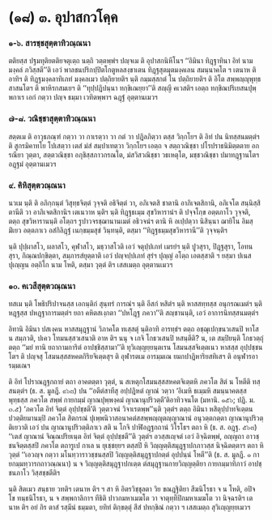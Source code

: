 <h1>(๑๘) ๓. อุปาสกวโคฺค</h1>
<h3>๑-๖. สารชฺชสุตฺตาทิวณฺณนา</h3>
<p> ตติยสฺส ปฐมทุติยตติยจตุเตฺถ นตฺถิ วตฺตพฺพํฯ ปญฺจเม ติ อุปาสกนิหีโนฯ ‘‘อิมินา ทิฎฺฐาทินา อิทํ นาม มงฺคลํ ภวิสฺสตี’’ติ เอวํ พาลชนปริกปฺปิตโกตูหลสงฺขาเตน ทิฎฺฐสุตมุตมงฺคเลน สมนฺนาคโต ฯ เตนาห ติอาทิฯ ติ ทิฎฺฐมงฺคลาทิเภทํ มงฺคลเมว ปตฺถิยายติฯ นฺติ กมฺมสฺสกตํ โน ปตฺถิยายติฯ ติ อิโต สพฺพญฺญุพุทฺธสาสนโตฯ ติ พาหิรกสมเยฯ ติ ‘‘ทุปฺปฎิปนฺนา ทกฺขิเณยฺยา’’ติ สญฺญี คเวสติฯ เอตฺถ ทกฺขิณปริเยสนปุพฺพกาเร เอกํ กตฺวา ปญฺจ ธมฺมา เวทิตพฺพาฯ ฉฎฺฐํ อุตฺตานเมวฯ</p>

</p>


<h3>๗-๘. วณิชฺชาสุตฺตาทิวณฺณนา</h3>
<p> สตฺตเม  ติ อาวุธภณฺฑํ กตฺวา วา กาเรตฺวา วา กตํ วา ปฎิลภิตฺวา ตสฺส วิกฺกโยฯ ติ อิทํ ปน นิทสฺสนมตฺตํฯ ติ สูกรมิคาทโย โปเสตฺวา เตสํ มํสํ สมฺปาเทตฺวา วิกฺกโยฯ เอตฺถ จ สตฺถวณิชฺชา ปโรปราธนิมิตฺตตาย อกรณียา วุตฺตา, สตฺตวณิชฺชา อภุชิสฺสภาวกรณโต, มํสวิสวณิชฺชา วธเหตุโต, มชฺชวณิชฺชา ปมาทฎฺฐานโตฯ อฎฺฐมํ อุตฺตานเมวฯ</p>

</p>


<h3>๙. คิหิสุตฺตวณฺณนา</h3>
<p> นวเม  นฺติ ติ อภิกฺกนฺตํ วิสุทฺธจิตฺตํ วุจฺจติ อธิจิตฺตํ วา, อภิเจตสิ ชาตานิ อาภิเจตสิกานิ, อภิเจโต สนฺนิสฺสิตานีติ วา อาภิเจตสิกานิฯ เตเนวาห นฺติฯ นฺติ ทิฎฺฐธเมฺม สุขวิหารานํฯ ติ ปจฺจโกฺข อตฺตภาโว วุจฺจติ, ตตฺถ สุขวิหารานนฺติ อโตฺถฯ รูปาวจรชฺฌานานเมตํ อธิวจนํฯ ตานิ หิ อเปฺปตฺวา นิสินฺนา ฌายิโน อิมสฺมิํเยว อตฺตภาเว อสํกิลิฎฺฐํ เนกฺขมฺมสุขํ วินฺทนฺติ, ตสฺมา ‘‘ทิฎฺฐธมฺมสุขวิหารานี’’ติ วุจฺจนฺติฯ</p>


<p>นฺติ ปุปฺผาสโว, ผลาสโว, คุฬาสโว, มธฺวาสโวติ เอวํ จตุปฺปเภทํ เมรยํฯ นฺติ ปูวสุรา, ปิฎฺฐสุรา, โอทนสุรา, กิณฺณปกฺขิตฺตา, สมฺภารสํยุตฺตาติ เอวํ ปญฺจปฺปเภทํ สุรํฯ ปุญฺญํ อโตฺถ เอตสฺสาติ ฯ ยสฺมา ปเนส ปุเญฺญน อตฺถิโก นาม โหติ, ตสฺมา วุตฺตํ ติฯ เสสเมตฺถ อุตฺตานเมวฯ</p>

</p>


<h3>๑๐. คเวสีสุตฺตวณฺณนา</h3>
<p> ทสเม นฺติ โพธิปริปาจนสฺส เอกนฺติกํ สุนฺทรํ การณํฯ นฺติ อีสกํ  หสิตํฯ นฺติ หาสสทฺทสฺส อนุกรณเมตํฯ นฺติ หฎฺฐสฺส ปหฎฺฐาการมตฺตํฯ ยถา คหิตสเงฺกตา ‘‘ปหโฎฺฐ ภควา’’ติ สญฺชานนฺติ, เอวํ อาการนิทสฺสนมตฺตํฯ</p>


<p>อิทานิ อิมินา ปสเงฺคน หาสสมุฎฺฐานํ วิภาคโต ทเสฺสตุํ นฺติอาทิ อารทฺธํฯ ตตฺถ อชฺฌุเปกฺขนวเสนปิ หาโส น สมฺภวติ, ปเคว โทมนสฺสวเสนาติ อาห ติฯ นนุ จ เกจิ โกธวเสนปิ หสนฺตีติ? น, เต สมฺปิยนฺติ โกธวตฺถุํ ตตฺถ ‘‘มยํ ทานิ ยถากามการิตํ อาปชฺชิสฺสามา’’ติ ทุวิเญฺญยฺยนฺตเรน โสมนสฺสจิเตฺตเนว หาสสฺส อุปฺปชฺชนโตฯ ติ  ปญฺจสุ โสมนสฺสสหคตกิริยจิเตฺตสุฯ ติ อุฬารตเม อารมฺมเณ ยมกปาฎิหาริยสทิเสฯ ติ อนุฬารอารมฺมเณฯ</p>


<p>ติ อิทํ โปราณฎฺฐกถายํ ตถา อาคตตฺตา วุตฺตํ, น สเหตุกโสมนสฺสสหคตจิเตฺตหิ ภควโต สิตํ น โหตีติ ทสฺสนตฺตํฯ  (ธ. ส. มูลฎี. ๙๖๘) ปน ‘‘อตีตํสาทีสุ อปฺปฎิหตํ ญาณํ วตฺวา ‘อิเมหิ ธเมฺมหิ สมนฺนาคตสฺส พุทฺธสฺส ภควโต สพฺพํ กายกมฺมํ ญาณปุพฺพงฺคมํ ญาณานุปริวตฺตี’ติอาทิวจนโต (มหานิ. ๑๕๖; ปฎิ. ม. ๓.๕) ‘ภควโต อิทํ จิตฺตํ อุปฺปชฺชตี’ติ วุตฺตวจนํ วิจาเรตพฺพ’’นฺติ วุตฺตํฯ ตตฺถ อิมินา หสิตุปฺปาทจิเตฺตน ปวตฺติยมานมฺปิ ภควโต สิตกรณํ ปุเพฺพนิวาสอนาคตํสสพฺพญฺญุตญฺญาณานํ อนุวตฺตกตฺตา ญาณานุปริวตฺติเยวาติ เอวํ ปน ญาณานุปริวตฺติภาเว สติ น โกจิ ปาฬิอฎฺฐกถานํ วิโรโธฯ ตถา หิ  (ธ. ส. อฎฺฐ. ๕๖๘) ‘‘เตสํ ญาณานํ จิณฺณปริยเนฺต อิทํ จิตฺตํ อุปฺปชฺชตี’’ติ วุตฺตํฯ อวสฺสเญฺจตํ เอวํ อิจฺฉิตพฺพํ, อญฺญถา อาวชฺชนจิตฺตสฺสปิ ภควโต ตถารูเป กาเล น ยุเชฺชยฺยฯ ตสฺสปิ หิ วิญฺญตฺติสมุฎฺฐาปกภาวสฺส นิจฺฉิตตฺตาฯ ตถา หิ วุตฺตํ ‘‘เอวญฺจ กตฺวา มโนทฺวาราวชฺชนสฺสปิ วิญฺญตฺติสมุฎฺฐาปกตฺตํ อุปปนฺนํ โหตี’’ติ (ธ. ส. มูลฎี. ๑ กายกมฺมทฺวารกถาวณฺณนา) น จ วิญฺญตฺติสมุฎฺฐาปกเตฺต ตํสมุฎฺฐานกายวิญฺญตฺติยา กายกมฺมาทิภาวํ อาปชฺชนภาโว วิสฺสชฺชตีติฯ</p>


<p>นฺติ สิตเมว สนฺธาย วทติฯ เตนาห ติฯ ฯ สา หิ อิตรวิชฺชุลตา วิย ขณฎฺฐิติยา สีฆนิโรธา จ น โหติ, อปิจ โข ทนฺธนิโรธา, น จ สพฺพกาลิกาฯ ทีธิติ ปาวกมหาเมฆโต วา จาตุทฺทีปิกมหาเมฆโต วา  นิจฺฉรติฯ เตนาห ติฯ อยํ กิร ตาสํ รสฺมีนํ ธมฺมตา, ยทิทํ ติกฺขตฺตุํ สีสํ ปทกฺขิณํ กตฺวา ฯ เสสเมตฺถ สุวิเญฺญยฺยเมวฯ</p>

</p>

</p>






